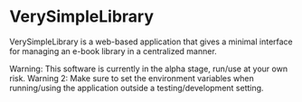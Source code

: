 # VerySimpleLibrary
VerySimpleLibrary is a web-based application that gives a minimal interface for managing 
an e-book library in a centralized manner.

Warning: This software is currently in the alpha stage, run/use at your own risk.
Warning 2: Make sure to set the environment variables when running/using the application outside a testing/development setting.
